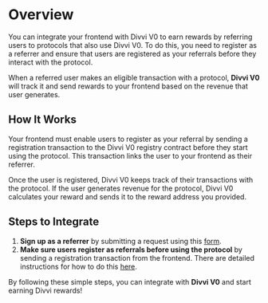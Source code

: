 # Overview

You can integrate your frontend with Divvi V0 to earn rewards by referring users to protocols that also use Divvi V0. To do this, you need to register as a referrer and ensure that users are registered as your referrals before they interact with the protocol.

When a referred user makes an eligible transaction with a protocol, **Divvi V0** will track it and send rewards to your frontend based on the revenue that user generates.

## How It Works

Your frontend must enable users to register as your referral by sending a registration transaction to the Divvi V0 registry contract before they start using the protocol. This transaction links the user to your frontend as their referrer.

Once the user is registered, Divvi V0 keeps track of their transactions with the protocol. If the user generates revenue for the protocol, Divvi V0 calculates your reward and sends it to the reward address you provided.

## Steps to Integrate

1. **Sign up as a referrer** by submitting a request using this [form](https://docs.google.com/forms/d/e/1FAIpQLScTXExYljGoWsw4-mMHf7nXUxXV6QSrXa5zUMPK2foUwpdwZQ/viewform).
2. **Make sure users register as referrals before using the protocol** by sending a registration transaction from the frontend. There are detailed instructions for how to do this [here](./frontends).

By following these simple steps, you can integrate with **Divvi V0** and start earning Divvi rewards!
